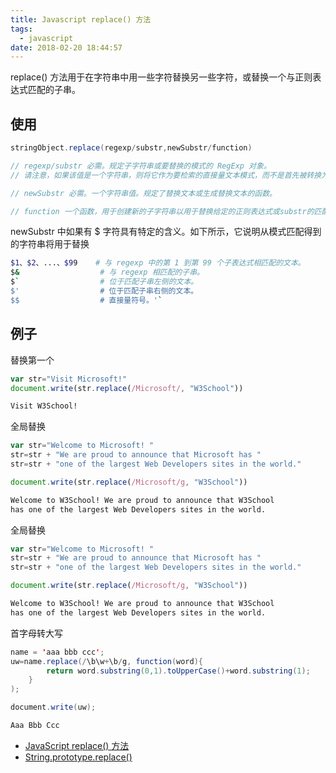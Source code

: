 ```yaml
---
title: Javascript replace() 方法
tags:
  - javascript
date: 2018-02-20 18:44:57
---
```



replace() 方法用于在字符串中用一些字符替换另一些字符，或替换一个与正则表达式匹配的子串。

<!-- more --><!-- toc -->
## 使用
```java
stringObject.replace(regexp/substr,newSubstr/function)

// regexp/substr 必需。规定子字符串或要替换的模式的 RegExp 对象。
// 请注意，如果该值是一个字符串，则将它作为要检索的直接量文本模式，而不是首先被转换为 RegExp 对象。

// newSubstr 必需。一个字符串值。规定了替换文本或生成替换文本的函数。

// function 一个函数，用于创建新的子字符串以用于替换给定的正则表达式或substr的匹配。
```
newSubstr 中如果有 $ 字符具有特定的含义。如下所示，它说明从模式匹配得到的字符串将用于替换
```bash
$1、$2、...、$99    # 与 regexp 中的第 1 到第 99 个子表达式相匹配的文本。
$&                  # 与 regexp 相匹配的子串。
$`                  # 位于匹配子串左侧的文本。
$'                  # 位于匹配子串右侧的文本。
$$                  # 直接量符号。'`
```

## 例子
替换第一个
```javascript
var str="Visit Microsoft!"
document.write(str.replace(/Microsoft/, "W3School"))
```
```html
Visit W3School!
```

全局替换
```javascript
var str="Welcome to Microsoft! "
str=str + "We are proud to announce that Microsoft has "
str=str + "one of the largest Web Developers sites in the world."

document.write(str.replace(/Microsoft/g, "W3School"))
```
```html
Welcome to W3School! We are proud to announce that W3School
has one of the largest Web Developers sites in the world.
```

全局替换
```javascript
var str="Welcome to Microsoft! "
str=str + "We are proud to announce that Microsoft has "
str=str + "one of the largest Web Developers sites in the world."

document.write(str.replace(/Microsoft/g, "W3School"))
```
```html
Welcome to W3School! We are proud to announce that W3School
has one of the largest Web Developers sites in the world.
```

首字母转大写
```java
name = 'aaa bbb ccc';
uw=name.replace(/\b\w+\b/g, function(word){
        return word.substring(0,1).toUpperCase()+word.substring(1);
    }
);

document.write(uw);
```
```bash
Aaa Bbb Ccc
```

- [JavaScript replace() 方法](http://www.w3school.com.cn/jsref/jsref_replace.asp)
- [String.prototype.replace()](https://developer.mozilla.org/en-US/docs/Web/JavaScript/Reference/Global_Objects/String/replace)
